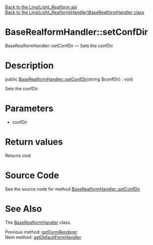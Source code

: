 [Back to the Ling/Light_Realform api](https://github.com/lingtalfi/Light_Realform/blob/master/doc/api/Ling/Light_Realform.md)<br>
[Back to the Ling\Light_Realform\Handler\BaseRealformHandler class](https://github.com/lingtalfi/Light_Realform/blob/master/doc/api/Ling/Light_Realform/Handler/BaseRealformHandler.md)


BaseRealformHandler::setConfDir
================



BaseRealformHandler::setConfDir — Sets the confDir.




Description
================


public [BaseRealformHandler::setConfDir](https://github.com/lingtalfi/Light_Realform/blob/master/doc/api/Ling/Light_Realform/Handler/BaseRealformHandler/setConfDir.md)(string $confDir) : void




Sets the confDir.




Parameters
================


- confDir

    


Return values
================

Returns void.








Source Code
===========
See the source code for method [BaseRealformHandler::setConfDir](https://github.com/lingtalfi/Light_Realform/blob/master/Handler/BaseRealformHandler.php#L151-L154)


See Also
================

The [BaseRealformHandler](https://github.com/lingtalfi/Light_Realform/blob/master/doc/api/Ling/Light_Realform/Handler/BaseRealformHandler.md) class.

Previous method: [getFormRenderer](https://github.com/lingtalfi/Light_Realform/blob/master/doc/api/Ling/Light_Realform/Handler/BaseRealformHandler/getFormRenderer.md)<br>Next method: [getDefaultFormHandler](https://github.com/lingtalfi/Light_Realform/blob/master/doc/api/Ling/Light_Realform/Handler/BaseRealformHandler/getDefaultFormHandler.md)<br>

